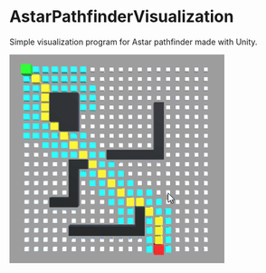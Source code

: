 # AstarPathfinderVisualization
Simple visualization program for Astar pathfinder made with Unity.

![alt text](https://github.com/WT26/AstarPathfinderVisualization/blob/master/gifs/AStarPathfinder.gif "Pathfinder")
